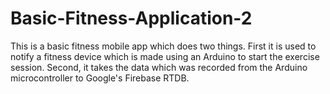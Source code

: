 # Basic-Fitness-Application-2
This is a basic fitness mobile app which does two things. First it is used to notify a fitness device which is made using an Arduino to start the exercise session. Second, it takes the data which was recorded from the Arduino microcontroller to Google's Firebase RTDB.
